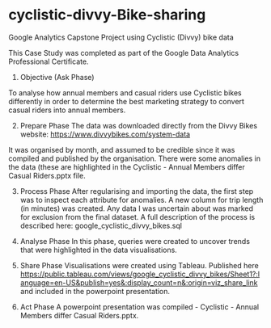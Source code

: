 # cyclistic-divvy-Bike-sharing
Google Analytics Capstone Project using Cyclistic (Divvy) bike data

This Case Study was completed as part of the Google Data Analytics Professional Certificate.

  1. Objective (Ask Phase)

To analyse how annual members and casual riders use Cyclistic bikes differently in order to determine the best marketing strategy to convert casual riders into annual members.

  2. Prepare Phase
The data was downloaded directly from the Divvy Bikes website: https://www.divvybikes.com/system-data

It was organised by month, and assumed to be credible since it was compiled and published by the organisation. There were some anomalies in the data (these are highlighted in the Cyclistic - Annual Members differ Casual Riders.pptx file.

  3. Process Phase
After regularising and importing the data, the first step was to inspect each attribute for anomalies. A new column for trip length (in minutes) was created. Any data I was uncertain about was marked for exclusion from the final dataset. A full description of the process is described here: google_cyclistic_divvy_bikes.sql

  4. Analyse Phase
In this phase, queries were created to uncover trends that were highlighted in the data visualisations.

  5. Share Phase
Visualisations were created using Tableau. Published here https://public.tableau.com/views/google_cyclistic_divvy_bikes/Sheet1?:language=en-US&publish=yes&:display_count=n&:origin=viz_share_link and included in the powerpoint presentation.

  6. Act Phase
A powerpoint presentation was compiled - Cyclistic - Annual Members differ Casual Riders.pptx.
